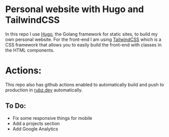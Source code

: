 # Personal website with Hugo and TailwindCSS

In this repo I use [Hugo](https://gohugo.io/), the Golang framework for static sites, to build my own personal website.
For the front-end I am using [TailwindCSS](https://tailwindcss.com/) which is a CSS framework that allows you to easily build the front-end with classes in the HTML components.


# Actions:

This repo also has github actions enabled to automatically build and push to production in [rubz.dev](rubz.dev) automatically.

## To Do:

- Fix some responsive things for mobile
- Add a projects section
- Add Google Analytics
